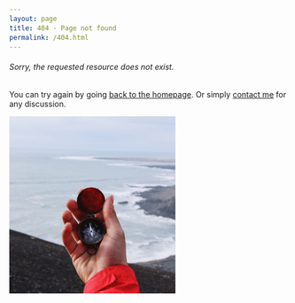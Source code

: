 ```yaml
---
layout: page
title: 404 - Page not found
permalink: /404.html
---
```

<div class="post-content">
<h6 class="text-center">Sorry, the requested resource does not exist.</h6>

<p class="text-center">You can try again by going <a href="/">back to the homepage</a>. Or simply <a href="/">contact me</a> for any discussion.</p>
</div>

<div class="container text-center">
<img src="/images/lost.jpg" width="300">
</div>


